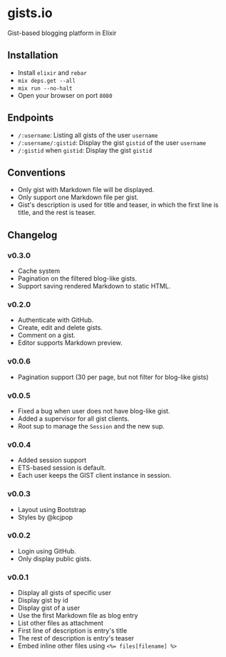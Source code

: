 gists.io
========

Gist-based blogging platform in Elixir

## Installation

* Install `elixir` and `rebar`
* `mix deps.get --all`
* `mix run --no-halt`
* Open your browser on port `8080`

## Endpoints

* `/:username`: Listing all gists of the user `username`
* `/:username/:gistid`: Display the gist `gistid` of the user `username`
* `/:gistid` when `gistid`: Display the gist `gistid`

## Conventions

* Only gist with Markdown file will be displayed.
* Only support one Markdown file per gist.
* Gist's description is used for title and teaser, in which the first line is title, and the rest is teaser.

## Changelog

### v0.3.0

* Cache system
* Pagination on the filtered blog-like gists.
* Support saving rendered Markdown to static HTML.

### v0.2.0

* Authenticate with GitHub.
* Create, edit and delete gists.
* Comment on a gist.
* Editor supports Markdown preview.

### v0.0.6

 * Pagination support (30 per page, but not filter for blog-like gists)

### v0.0.5

 * Fixed a bug when user does not have blog-like gist.
 * Added a supervisor for all gist clients.
 * Root sup to manage the `Session` and the new sup.

### v0.0.4

 * Added session support
 * ETS-based session is default.
 * Each user keeps the GIST client instance in session.

### v0.0.3

* Layout using Bootstrap 
* Styles by @kcjpop

### v0.0.2

* Login using GitHub.
* Only display public gists.

### v0.0.1

* Display all gists of specific user
* Display gist by id
* Display gist of a user
* Use the first Markdown file as blog entry
* List other files as attachment
* First line of description is entry's title
* The rest of description is entry's teaser
* Embed inline other files using `<%= files[filename] %>`

